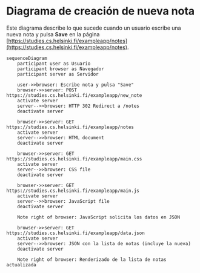 # Diagrama de creación de nueva nota

Este diagrama describe lo que sucede cuando un usuario escribe una nueva nota y pulsa **Save** en la página [https://studies.cs.helsinki.fi/exampleapp/notes](https://studies.cs.helsinki.fi/exampleapp/notes).

```mermaid
sequenceDiagram
    participant user as Usuario
    participant browser as Navegador
    participant server as Servidor

    user->>browser: Escribe nota y pulsa "Save"
    browser->>server: POST https://studies.cs.helsinki.fi/exampleapp/new_note
    activate server
    server-->>browser: HTTP 302 Redirect a /notes
    deactivate server

    browser->>server: GET https://studies.cs.helsinki.fi/exampleapp/notes
    activate server
    server-->>browser: HTML document
    deactivate server

    browser->>server: GET https://studies.cs.helsinki.fi/exampleapp/main.css
    activate server
    server-->>browser: CSS file
    deactivate server

    browser->>server: GET https://studies.cs.helsinki.fi/exampleapp/main.js
    activate server
    server-->>browser: JavaScript file
    deactivate server

    Note right of browser: JavaScript solicita los datos en JSON

    browser->>server: GET https://studies.cs.helsinki.fi/exampleapp/data.json
    activate server
    server-->>browser: JSON con la lista de notas (incluye la nueva)
    deactivate server

    Note right of browser: Renderizado de la lista de notas actualizada
